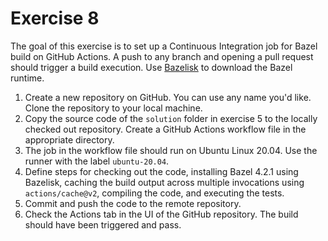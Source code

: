 # Exercise 8

The goal of this exercise is to set up a Continuous Integration job for Bazel build on GitHub Actions. A push to any branch and opening a pull request should trigger a build execution. Use [Bazelisk](https://github.com/bazelbuild/bazelisk) to download the Bazel runtime.

1. Create a new repository on GitHub. You can use any name you'd like. Clone the repository to your local machine.
2. Copy the source code of the `solution` folder in exercise 5 to the locally checked out repository. Create a GitHub Actions workflow file in the appropriate directory.
3. The job in the workflow file should run on Ubuntu Linux 20.04. Use the runner with the label `ubuntu-20.04`.
4. Define steps for checking out the code, installing Bazel 4.2.1 using Bazelisk, caching the build output across multiple invocations using `actions/cache@v2`, compiling the code, and executing the tests.
5. Commit and push the code to the remote repository.
6. Check the Actions tab in the UI of the GitHub repository. The build should have been triggered and pass.